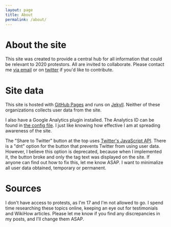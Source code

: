 ```yaml
---
layout: page
title: About
permalink: /about/
---
```


# About the site
This site was created to provide a central hub for all information that could be relevant to 2020 protestors. All are invited to collaborate. Please contact me [via email](mailto:charlesaverill20@gmail.com?subject=[GitHub]%20Contribute) or on [twitter](https://www.twitter.com/caverill_) if you'd like to contribute.

# Site data
This site is hosted with [GitHub Pages](https://pages.github.com/) and runs on [Jekyll](https://jekyllrb.com/). Neither of these organizations collects user data from the site.

I also have a Google Analytics plugin installed. The Analytics ID can be found in [the config file](_config.yml). I just like knowing how effective I am at spreading awareness of the site.

The "Share to Twitter" button at the top uses [Twitter's JavaScript API](https://developer.twitter.com/en/docs/twitter-for-websites/tweet-button/overview). There is a "dnt" option for the button that prevents Twitter from using user data. However, I believe this option is deprecated, because when I implemented it, the button broke and only the tag text was displayed on the site. If anyone can find out how to fix this, let me know ASAP. I want to minimalize all user data obtained, temporary or permanent.

# Sources
I don't have access to protests, as I'm 17 and I'm not allowed to go. I spend time researching these topics online, keeping an eye out for testimonials and WikiHow articles. Please let me know if you find any discrepancies in my posts, and I'll change them ASAP.
